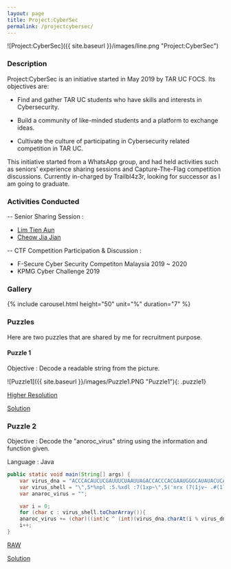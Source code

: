 ```yaml
---
layout: page
title: Project:CyberSec
permalink: /projectcybersec/
---
```


![Project:CyberSec]({{ site.baseurl }}/images/line.png "Project:CyberSec")

### Description

Project:CyberSec is an initiative started in May 2019 by TAR UC FOCS. Its objectives are:

- Find and gather TAR UC students who have skills and interests in Cybersecurity. 

- Build a community of like-minded students and a platform to exchange ideas. 

- Cultivate the culture of participating in Cybersecurity related competition in TAR UC.

This initiative started from a WhatsApp group, and had held activities such as seniors' experience sharing sessions and Capture-The-Flag competition discussions. Currently in-charged by Trailbl4z3r, looking for successor as I am going to graduate.

### Activities Conducted

-- Senior Sharing Session : 
- [Lim Tien Aun](https://www.linkedin.com/in/tien-aun-lim-bab8471b3/)
- [Cheow Jia Jian](https://www.linkedin.com/in/jay-cheow-593b10112/)

-- CTF Competition Participation & Discussion : 
- F-Secure Cyber Security Competiton Malaysia 2019 ~ 2020
- KPMG Cyber Challenge 2019


### Gallery

{% include carousel.html height="50" unit="%" duration="7" %}

### Puzzles

Here are two puzzles that are shared by me for recruitment purpose.

#### Puzzle 1

Objective : Decode a readable string from the picture.

![Puzzle1]({{ site.baseurl }}/images/Puzzle1.PNG "Puzzle1"){: .puzzle1}

[Higher Resolution](/images/Puzzle1.PNG)

[Solution](/images/Answer1.png)

### Puzzle 2

Objective : Decode the "anoroc_virus" string using the information and function given.

Language : Java

```java
public static void main(String[] args) {
	var virus_dna = "ACCCACAUCUCGAUUUCUAAUUAGACCACCCACGAAUGGGCAUAUACUCACAUCAGCAUUUCAAACUAGACUACACACGAGUGGGCCUAC";
	var virus_shell = "\",5*%npl :5.%xdl :7(1xp~\",5('nrx (7(1jv~ .#(1lrl .5(1np~ .#<1npx\",#(#lrl\",7*%nvx$:1.#nrl";
	var anaroc_virus = "";

	var i = 0;
	for (char c : virus_shell.toCharArray()){
	anaroc_virus += (char)((int)c ^ (int)(virus_dna.charAt(i % virus_dna.length())));
	i++;
}
```

[RAW](/file/puzzle2.txt)

[Solution](/images/Answer2.png)
